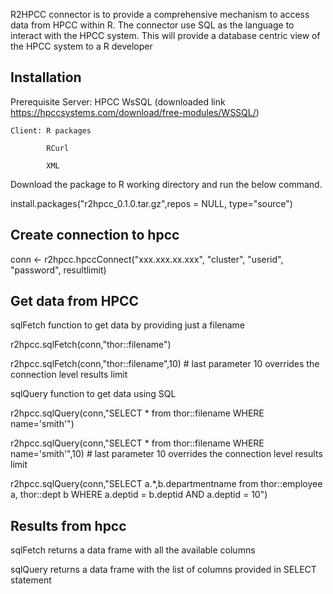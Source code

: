 R2HPCC connector is to provide a comprehensive mechanism to access data from HPCC within R. The connector use SQL as the language to interact with the HPCC system. This will provide a database centric view of the HPCC system to a R developer

Installation
------------
Prerequisite
	Server: HPCC WsSQL (downloaded link https://hpccsystems.com/download/free-modules/WSSQL/)
	
	Client: R packages
	
			RCurl
			
			XML
		
Download the package to  R working directory and run the below command.		

install.packages("r2hpcc_0.1.0.tar.gz",repos = NULL, type="source")

Create connection to hpcc
--------------------------
conn <- r2hpcc.hpccConnect("xxx.xxx.xx.xxx", "cluster", "userid", "password", resultlimit)

Get data from HPCC
----------------
sqlFetch function to get data by providing just a filename

r2hpcc.sqlFetch(conn,"thor::filename")

r2hpcc.sqlFetch(conn,"thor::filename",10) # last parameter 10 overrides the connection level results limit

sqlQuery function to get data using SQL

r2hpcc.sqlQuery(conn,"SELECT * from thor::filename WHERE name='smith'")

r2hpcc.sqlQuery(conn,"SELECT * from thor::filename WHERE name='smith'",10) # last parameter 10 overrides the connection level results limit

r2hpcc.sqlQuery(conn,"SELECT a.*,b.departmentname from thor::employee a, thor::dept b WHERE a.deptid = b.deptid AND a.deptid = 10")

Results from hpcc
-----------------
sqlFetch returns a data frame with all the available columns

sqlQuery returns a data frame with the list of columns provided in SELECT statement